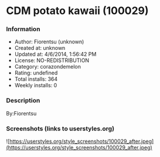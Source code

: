 # CDM potato kawaii (100029)

### Information
- Author: Fiorentsu (unknown)
- Created at: unknown
- Updated at: 4/6/2014, 1:56:42 PM
- License: NO-REDISTRIBUTION
- Category: corazondemelon
- Rating: undefined
- Total installs: 364
- Weekly installs: 0


### Description
By:Fiorentsu


### Screenshots (links to userstyles.org)
![https://userstyles.org/style_screenshots/100029_after.jpeg](https://userstyles.org/style_screenshots/100029_after.jpeg)


